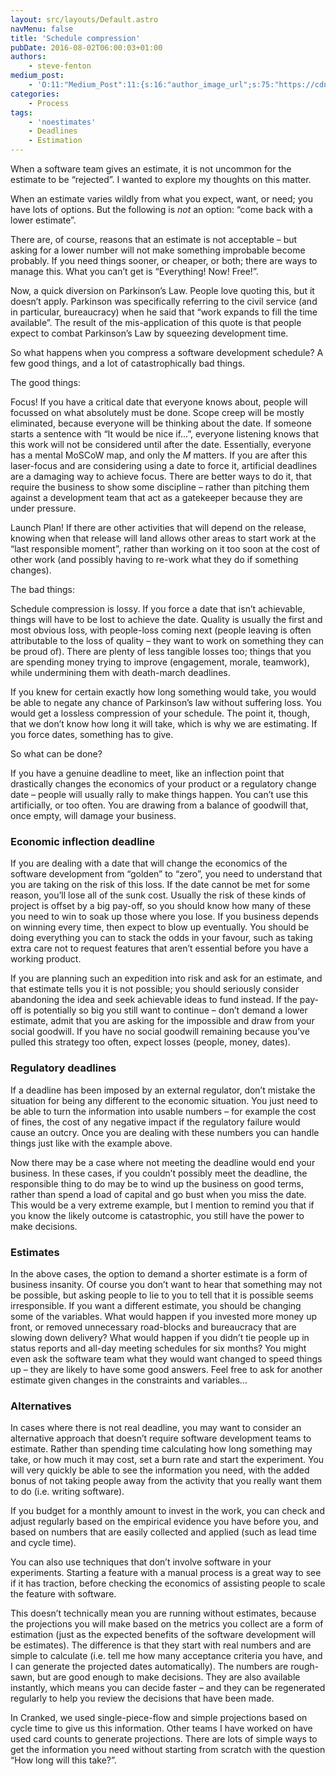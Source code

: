 ```yaml
---
layout: src/layouts/Default.astro
navMenu: false
title: 'Schedule compression'
pubDate: 2016-08-02T06:00:03+01:00
authors:
    - steve-fenton
medium_post:
    - 'O:11:"Medium_Post":11:{s:16:"author_image_url";s:75:"https://cdn-images-1.medium.com/fit/c/400/400/1*eXkhfEuF41g5W_xnc_ydLA.jpeg";s:10:"author_url";s:38:"https://medium.com/@steve.fenton.co.uk";s:11:"byline_name";N;s:12:"byline_email";N;s:10:"cross_link";s:3:"yes";s:2:"id";s:12:"af8c79113d09";s:21:"follower_notification";s:3:"yes";s:7:"license";s:19:"all-rights-reserved";s:14:"publication_id";s:2:"-1";s:6:"status";s:5:"draft";s:3:"url";s:51:"https://medium.com/@steve.fenton.co.uk/af8c79113d09";}'
categories:
    - Process
tags:
    - 'noestimates'
    - Deadlines
    - Estimation
---
```


When a software team gives an estimate, it is not uncommon for the estimate to be “rejected”. I wanted to explore my thoughts on this matter.

When an estimate varies wildly from what you expect, want, or need; you have lots of options. But the following is *not* an option: “come back with a lower estimate”.

There are, of course, reasons that an estimate is not acceptable – but asking for a lower number will not make something improbable become probably. If you need things sooner, or cheaper, or both; there are ways to manage this. What you can’t get is “Everything! Now! Free!”.

Now, a quick diversion on Parkinson’s Law. People love quoting this, but it doesn’t apply. Parkinson was specifically referring to the civil service (and in particular, bureaucracy) when he said that “work expands to fill the time available”. The result of the mis-application of this quote is that people expect to combat Parkinson’s Law by squeezing development time.

So what happens when you compress a software development schedule? A few good things, and a lot of catastrophically bad things.

The good things:

Focus! If you have a critical date that everyone knows about, people will focussed on what absolutely must be done. Scope creep will be mostly eliminated, because everyone will be thinking about the date. If someone starts a sentence with “It would be nice if…”, everyone listening knows that this work will not be considered until after the date. Essentially, everyone has a mental MoSCoW map, and only the *M* matters. If you are after this laser-focus and are considering using a date to force it, artificial deadlines are a damaging way to achieve focus. There are better ways to do it, that require the business to show some discipline – rather than pitching them against a development team that act as a gatekeeper because they are under pressure.

Launch Plan! If there are other activities that will depend on the release, knowing when that release will land allows other areas to start work at the “last responsible moment”, rather than working on it too soon at the cost of other work (and possibly having to re-work what they do if something changes).

The bad things:

Schedule compression is lossy. If you force a date that isn’t achievable, things will have to be lost to achieve the date. Quality is usually the first and most obvious loss, with people-loss coming next (people leaving is often attributable to the loss of quality – they want to work on something they can be proud of). There are plenty of less tangible losses too; things that you are spending money trying to improve (engagement, morale, teamwork), while undermining them with death-march deadlines.

If you knew for certain exactly how long something would take, you would be able to negate any chance of Parkinson’s law without suffering loss. You would get a lossless compression of your schedule. The point it, though, that we don’t know how long it will take, which is why we are estimating. If you force dates, something has to give.

So what can be done?

If you have a genuine deadline to meet, like an inflection point that drastically changes the economics of your product or a regulatory change date – people will usually rally to make things happen. You can’t use this artificially, or too often. You are drawing from a balance of goodwill that, once empty, will damage your business.

### Economic inflection deadline

If you are dealing with a date that will change the economics of the software development from “golden” to “zero”, you need to understand that you are taking on the risk of this loss. If the date cannot be met for some reason, you’ll lose all of the sunk cost. Usually the risk of these kinds of project is offset by a big pay-off, so you should know how many of these you need to win to soak up those where you lose. If you business depends on winning every time, then expect to blow up eventually. You should be doing everything you can to stack the odds in your favour, such as taking extra care not to request features that aren’t essential before you have a working product.

If you are planning such an expedition into risk and ask for an estimate, and that estimate tells you it is not possible; you should seriously consider abandoning the idea and seek achievable ideas to fund instead. If the pay-off is potentially so big you still want to continue – don’t demand a lower estimate, admit that you are asking for the impossible and draw from your social goodwill. If you have no social goodwill remaining because you’ve pulled this strategy too often, expect losses (people, money, dates).

### Regulatory deadlines

If a deadline has been imposed by an external regulator, don’t mistake the situation for being any different to the economic situation. You just need to be able to turn the information into usable numbers – for example the cost of fines, the cost of any negative impact if the regulatory failure would cause an outcry. Once you are dealing with these numbers you can handle things just like with the example above.

Now there may be a case where not meeting the deadline would end your business. In these cases, if you couldn’t possibly meet the deadline, the responsible thing to do may be to wind up the business on good terms, rather than spend a load of capital and go bust when you miss the date. This would be a very extreme example, but I mention to remind you that if you know the likely outcome is catastrophic, you still have the power to make decisions.

### Estimates

In the above cases, the option to demand a shorter estimate is a form of business insanity. Of course you don’t want to hear that something may not be possible, but asking people to lie to you to tell that it is possible seems irresponsible. If you want a different estimate, you should be changing some of the variables. What would happen if you invested more money up front, or removed unnecessary road-blocks and bureaucracy that are slowing down delivery? What would happen if you didn’t tie people up in status reports and all-day meeting schedules for six months? You might even ask the software team what they would want changed to speed things up – they are likely to have some good answers. Feel free to ask for another estimate given changes in the constraints and variables…

### Alternatives

In cases where there is not real deadline, you may want to consider an alternative approach that doesn’t require software development teams to estimate. Rather than spending time calculating how long something may take, or how much it may cost, set a burn rate and start the experiment. You will very quickly be able to see the information you need, with the added bonus of not taking people away from the activity that you really want them to do (i.e. writing software).

If you budget for a monthly amount to invest in the work, you can check and adjust regularly based on the empirical evidence you have before you, and based on numbers that are easily collected and applied (such as lead time and cycle time).

You can also use techniques that don’t involve software in your experiments. Starting a feature with a manual process is a great way to see if it has traction, before checking the economics of assisting people to scale the feature with software.

This doesn’t technically mean you are running without estimates, because the projections you will make based on the metrics you collect are a form of estimation (just as the expected benefits of the software development will be estimates). The difference is that they start with real numbers and are simple to calculate (i.e. tell me how many acceptance criteria you have, and I can generate the projected dates automatically). The numbers are rough-sawn, but are good enough to make decisions. They are also available instantly, which means you can decide faster – and they can be regenerated regularly to help you review the decisions that have been made.

In Cranked, we used single-piece-flow and simple projections based on cycle time to give us this information. Other teams I have worked on have used card counts to generate projections. There are lots of simple ways to get the information you need without starting from scratch with the question “How long will this take?”.